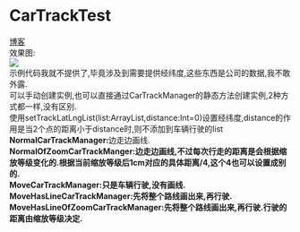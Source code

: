 # CarTrackTest
<a href="https://blog.csdn.net/android_upl/article/details/78647147">博客</a><br/>
效果图:<br/><image src="https://github.com/nanjolnoSat/CarTrackTest/blob/master/carTrack.gif" /><br/>
示例代码我就不提供了,毕竟涉及到需要提供经纬度,这些东西是公司的数据,我不敢外露.<br/>
可以手动创建实例,也可以直接通过CarTrackManager的静态方法创建实例,2种方式都一样,没有区别.<br/>
使用setTrackLatLngList(list:ArrayList<LatLng>,distance:Int=0)设置经纬度,distance的作用是当2个点的距离小于distance时,则不添加到车辆行驶的list<br/>
<b>NormalCarTrackManager:</b>边走边画线.<br/>
<b>NormalOfZoomCarTrackManger:<b/>边走边画线,不过每次行走的距离是会根据缩放等级变化的.根据当前缩放等级后1cm对应的具体距离/4,这个4也可以设置成别的.<br/>
<b>MoveCarTrackManager:<b/>只是车辆行驶,没有画线.<br/>
<b>MoveHasLineCarTrackManager:</b>先将整个路线画出来,再行驶.<br/>
<b>MoveHasLineOfZoomCarTrackManager:</b>先将整个路线画出来,再行驶.行驶的距离由缩放等级决定.
